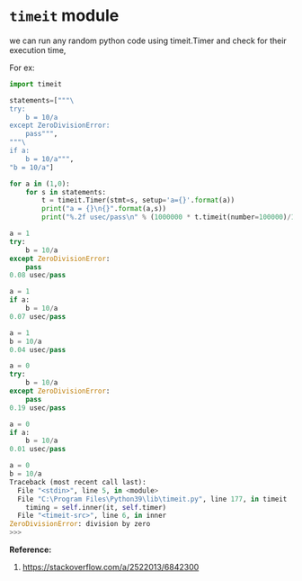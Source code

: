 # `timeit` module

we can run any random python code using timeit.Timer and check for their execution time,  

For ex:  

```python
import timeit

statements=["""\
try:
    b = 10/a
except ZeroDivisionError:
    pass""",
"""\
if a:
    b = 10/a""",
"b = 10/a"]

for a in (1,0):
    for s in statements:
        t = timeit.Timer(stmt=s, setup='a={}'.format(a))
        print("a = {}\n{}".format(a,s))
        print("%.2f usec/pass\n" % (1000000 * t.timeit(number=100000)/100000))
```
```python
a = 1
try:
    b = 10/a
except ZeroDivisionError:
    pass
0.08 usec/pass

a = 1
if a:
    b = 10/a
0.07 usec/pass

a = 1
b = 10/a
0.04 usec/pass

a = 0
try:
    b = 10/a
except ZeroDivisionError:
    pass
0.19 usec/pass

a = 0
if a:
    b = 10/a
0.01 usec/pass

a = 0
b = 10/a
Traceback (most recent call last):
  File "<stdin>", line 5, in <module>
  File "C:\Program Files\Python39\lib\timeit.py", line 177, in timeit
    timing = self.inner(it, self.timer)
  File "<timeit-src>", line 6, in inner
ZeroDivisionError: division by zero
>>>
```

**Reference:**  
1. https://stackoverflow.com/a/2522013/6842300

